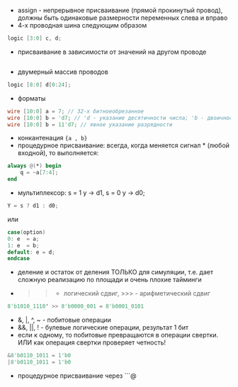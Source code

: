 - assign - непрерывное присваивание (прямой прокинутый провод), должны быть одинаковые размерности переменных слева и вправо
- 4-х проводная шина следующим образом
```verilog
logic [3:0] c, d;
```
- присваивание в зависимости от значений на другом проводе
```verilog

```
- двумерный массив проводов
```verilog
logic [8:0] d[0:24]; 
```
- форматы
```verilog
wire [10:0] a = 7; // 32-x битноеобрезанное
wire [10:0] b = 'd7; // 'd - указание десятичности числа; 'b - двоичности, 'h - шестнадцатеричности
wire [10:0] b = 11'd7; // явное указание разрядности
```
- конкантенация ```{a , b}```
- процедурное присваивание: всегда, когда меняется сигнал * (любой входной), то выполняется:
```verilog
always @(*) begin
	q = ~a[7:4];
end
```
- мультиплексор: s = 1  y -> d1, s = 0 y -> d0;
```verilog
Y = s ? d1 : d0;
```
или
```verilog
case(option)
0: e  = a;
1: e  = b;
default: e = d;
endcase
```
- деление и остаток от деления ТОЛЬКО для симуляции, т.е. дает сложную реализацию по площади и очень плохие тайминги
- >> - логический сдвиг, >>> - арифметический сдвиг
```verilog
8'b1010_1110' >> 8'b0000_001 = 8'b0001_0101

```
- &, |, ^, ~ - побитовые операции
- &&, ||, ! - булевые логические операции, результат 1 бит
- если к одному, то побитовые превращаются в операции свертки. ИЛИ как операция свертки проверяет четность!
```verilog
&8'b0110_1011 = 1'b0
|8'b0110_1011 = 1'b0
```
- процедурное присваивание через ```@
